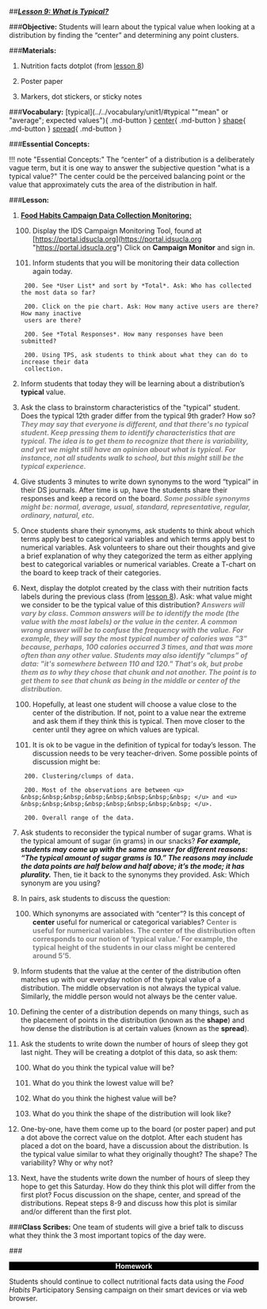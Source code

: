 ##***<u>Lesson 9: What is Typical?</u>***

###**Objective:**
Students will learn about the typical value when looking at a distribution by finding the “center” and
determining any point clusters.

###**Materials:**

1. Nutrition facts dotplot (from [lesson 8](lesson8.md))

2. Poster paper

3. Markers, dot stickers, or sticky notes

###**Vocabulary:**
[typical](../../vocabulary/unit1/#typical ""mean" or "average"; expected values"){ .md-button }
[center](../../vocabulary/unit1/#center "useful for numerical variables, the center of the distribution often corresponds with the notion of 'typical value'"){ .md-button }
[shape](../../vocabulary/unit1/#shape "the placement of points in a distribution"){ .md-button }
[spread](../../vocabulary/unit1/#spread "how dense the distribution is at certain values"){ .md-button }

###**Essential Concepts:**

!!! note "Essential Concepts:"
    The “center” of a distribution is a deliberately vague term, but it is one way to
    answer the subjective question "what is a typical value?" The center could be the perceived balancing
    point or the value that approximately cuts the area of the distribution in half.

###**Lesson:**
1. **<u>Food Habits Campaign Data Collection Monitoring:</u>**

    100. Display the IDS Campaign Monitoring Tool, found at [https://portal.idsucla.org](https://portal.idsucla.org "https://portal.idsucla.org")
    Click on **Campaign Monitor** and sign in.

    100. Inform students that you will be monitoring their data collection again today.

        200. See *User List* and sort by *Total*. Ask: Who has collected the most data so far?

        200. Click on the pie chart. Ask: How many active users are there? How many inactive
        users are there?

        200. See *Total Responses*. How many responses have been submitted?
        
        200. Using TPS, ask students to think about what they can do to increase their data
        collection.

2. Inform students that today they will be learning about a distribution’s **typical** value.

3. Ask the class to brainstorm characteristics of the "typical" student. Does the typical 12th grader
differ from the typical 9th grader? How so? <span style="color:grey">***They may say that everyone is different, and that
there's no typical student. Keep pressing them to identify characteristics that are typical.
The idea is to get them to recognize that there is variability, and yet we might still have an
opinion about what is typical. For instance, not all students walk to school, but this might
still be the typical experience.***</span>

4. Give students 3 minutes to write down synonyms to the word “typical” in their DS journals. After
time is up, have the students share their responses and keep a record on the board. <span style="color:grey">***Some
possible synonyms might be: normal, average, usual, standard, representative, regular,
ordinary, natural, etc.***</span>

5. Once students share their synonyms, ask students to think about which terms apply best to
categorical variables and which terms apply best to numerical variables. Ask volunteers to share
out their thoughts and give a brief explanation of why they categorized the term as either applying
best to categorical variables or numerical variables. Create a T-chart on the board to keep track
of their categories. 

6. Next, display the dotplot created by the class with their nutrition facts labels during the previous
class (from [lesson 8](lesson8.md)). Ask: what value might we consider to be the typical value of this
distribution? <span style="color:grey">***Answers will vary by class. Common answers will be to identify the mode (the
value with the most labels) or the value in the center. A common wrong answer will be to
confuse the frequency with the value. For example, they will say the most typical number
of calories was "3" because, perhaps, 100 calories occurred 3 times, and that was more
often than any other value. Students may also identify "clumps” of data: "it's somewhere
between 110 and 120." That's ok, but probe them as to why they chose that chunk and not
another. The point is to get them to see that chunk as being in the middle or center of the
distribution.***</span>

    100. Hopefully, at least one student will choose a value close to the center of the distribution. If
    not, point to a value near the extreme and ask them if they think this is typical. Then
    move closer to the center until they agree on which values are typical.

    100. It is ok to be vague in the definition of typical for today’s lesson. The discussion needs to
    be very teacher-driven. Some possible points of discussion might be:
 
        200. Clustering/clumps of data.

        200. Most of the observations are between <u> &nbsp;&nbsp;&nbsp;&nbsp;&nbsp;&nbsp;&nbsp;&nbsp; </u> and <u> &nbsp;&nbsp;&nbsp;&nbsp;&nbsp;&nbsp;&nbsp;&nbsp; </u>.

        200. Overall range of the data.

7. Ask students to reconsider the typical number of sugar grams. What is the typical amount of
sugar (in grams) in our snacks? ***For example, students may come up with the same answer
for different reasons: “The typical amount of sugar grams is 10.” The reasons may include
the data points are half below and half above; it’s the mode; it has plurality.*** Then, tie it
back to the synonyms they provided. Ask: Which synonym are you using?

8. In pairs, ask students to discuss the question:

    100. Which synonyms are associated with “center”? Is this concept of **center** useful for
    numerical or categorical variables? <span style="color:grey">**Center is useful for numerical variables. The
    center of the distribution often corresponds to our notion of ‘typical value.’ For
    example, the typical height of the students in our class might be centered around
    5’5.**</span>

9. Inform students that the value at the center of the distribution often matches up with our everyday
notion of the typical value of a distribution. The middle observation is not always the typical value.
Similarly, the middle person would not always be the center value.

10. Defining the center of a distribution depends on many things, such as the placement of points in
the distribution (known as the **shape**) and how dense the distribution is at certain values (known
as the **spread**).

11. Ask the students to write down the number of hours of sleep they got last night. They will be
creating a dotplot of this data, so ask them:

    100. What do you think the typical value will be?

    100. What do you think the lowest value will be?

    100. What do you think the highest value will be?

    100. What do you think the shape of the distribution will look like?

12. One-by-one, have them come up to the board (or poster paper) and put a dot above the correct
value on the dotplot. After each student has placed a dot on the board, have a discussion about
the distribution. Is the typical value similar to what they originally thought? The shape? The
variability? Why or why not?

13. Next, have the students write down the number of hours of sleep they hope to get this Saturday.
How do they think this plot will differ from the first plot? Focus discussion on the shape, center,
and spread of the distributions. Repeat steps 8-9 and discuss how this plot is similar and/or
different than the first plot.

###**Class Scribes:**
One team of students will give a brief talk to discuss what they think the 3 most important topics
of the day were.

###<p style="background: black; color: white; text-align: center;">**Homework**</p>
Students should continue to collect nutritional facts data using the *Food Habits* Participatory Sensing
campaign on their smart devices or via web browser.